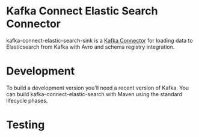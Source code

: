 # Kafka Connect Elastic Search Connector

kafka-connect-elastic-search-sink is a [Kafka Connector](http://kafka.apache.org/090/documentation.html#connect)
for loading data to Elasticsearch from Kafka with Avro and schema registry integration.


# Development

To build a development version you'll need a recent version of Kafka. You can build
kafka-connect-elastic-search with Maven using the standard lifecycle phases.


# Testing
